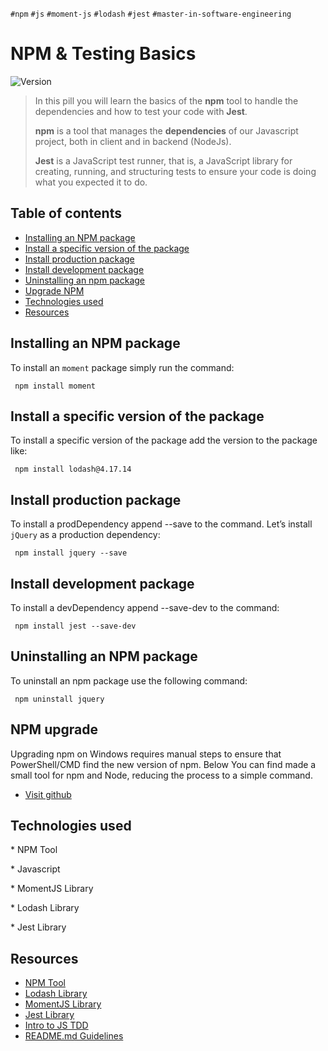 `#npm` `#js` `#moment-js` `#lodash` `#jest` `#master-in-software-engineering`

# NPM & Testing Basics <!-- omit in toc -->

<p>
  <img alt="Version" src="https://img.shields.io/badge/version-1.0-blue.svg?cacheSeconds=2592000" />
</p>

> In this pill you will learn the basics of the **npm** tool to handle the dependencies and how to test your code with **Jest**.
>
> **npm** is a tool that manages the **dependencies** of our Javascript project, both in client and in backend (NodeJs).
>
> **Jest** is a JavaScript test runner, that is, a JavaScript library for creating, running, and structuring tests to ensure your code is doing what you expected it to do.

## Table of contents <!-- omit in toc -->

- [Installing an NPM package](#installing-an-NPM-package)
- [Install a specific version of the package](#Install-a-specific-version-of-the-package)
- [Install production package](#install-production-package)
- [Install development package](#install-development-package)
- [Uninstalling an npm package](#Uninstalling-an-npm-package)
- [Upgrade NPM](#NPM-upgrade)
- [Technologies used](#technologies-used)
- [Resources](#resources)

## Installing an NPM package

To install an <code>moment</code> package simply run the command:

```
 npm install moment
```

## Install a specific version of the package

To install a specific version of the package add the version to the package like:

```
 npm install lodash@4.17.14
```

## Install production package

To install a prodDependency append --save to the command. Let’s install <code>jQuery</code> as a production dependency:

```
 npm install jquery --save
```

## Install development package

To install a devDependency append --save-dev to the command:

```
 npm install jest --save-dev
```

## Uninstalling an NPM package

To uninstall an npm package use the following command:

```
 npm uninstall jquery
```

## NPM upgrade

Upgrading npm on Windows requires manual steps to ensure that PowerShell/CMD find the new version of npm. Below You can find made a small tool for npm and Node, reducing the process to a simple command.

- [Visit github](https://github.com/felixrieseberg/npm-windows-upgrade)

## Technologies used

\* NPM Tool

\* Javascript

\* MomentJS Library

\* Lodash Library

\* Jest Library

## Resources

- [NPM Tool](https://www.npmjs.com/)
- [Lodash Library](https://lodash.com/)
- [MomentJS Library](https://momentjs.com)
- [Jest Library](https://jestjs.io/)
- [Intro to JS TDD](https://www.youtube.com/watch?v=SbKPgaRZsxA)
- [README.md Guidelines](https://github.com/othneildrew/Best-README-Template)
